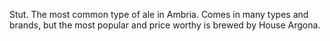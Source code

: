 Stut. The most common type of ale in Ambria. Comes in many types and brands, but the most popular and price worthy is brewed by House Argona.